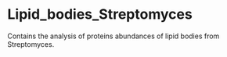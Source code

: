 # Lipid_bodies_Streptomyces
Contains the analysis of proteins abundances of lipid bodies from Streptomyces. 
